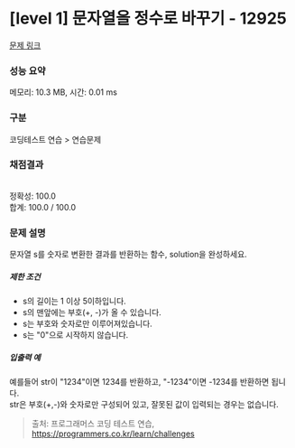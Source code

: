 # [level 1] 문자열을 정수로 바꾸기 - 12925 

[문제 링크](https://school.programmers.co.kr/learn/courses/30/lessons/12925) 

### 성능 요약

메모리: 10.3 MB, 시간: 0.01 ms

### 구분

코딩테스트 연습 > 연습문제

### 채점결과

<br/>정확성: 100.0<br/>합계: 100.0 / 100.0

### 문제 설명

<p style="user-select: auto;">문자열 s를 숫자로 변환한 결과를 반환하는 함수, solution을 완성하세요.</p>

<h5 style="user-select: auto;">제한 조건</h5>

<ul style="user-select: auto;">
<li style="user-select: auto;">s의 길이는 1 이상 5이하입니다.</li>
<li style="user-select: auto;">s의 맨앞에는 부호(+, -)가 올 수 있습니다.</li>
<li style="user-select: auto;">s는 부호와 숫자로만 이루어져있습니다.</li>
<li style="user-select: auto;">s는 "0"으로 시작하지 않습니다.</li>
</ul>

<h5 style="user-select: auto;">입출력 예</h5>

<p style="user-select: auto;">예를들어 str이 "1234"이면 1234를 반환하고, "-1234"이면 -1234를 반환하면 됩니다.<br style="user-select: auto;">
str은 부호(+,-)와 숫자로만 구성되어 있고, 잘못된 값이 입력되는 경우는 없습니다.</p>


> 출처: 프로그래머스 코딩 테스트 연습, https://programmers.co.kr/learn/challenges
